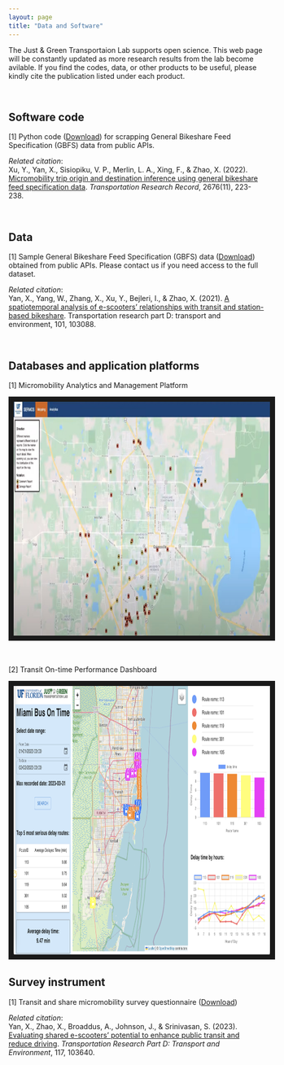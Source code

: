 ```yaml
---
layout: page
title: "Data and Software"
---
```


The Just & Green Transportaion Lab supports open science. This web page will be constantly updated as more research results from the lab become avilable. If you find the codes, data, or other products to be useful, please kindly cite the publication listed under each product.

&nbsp;


## Software code
[1] Python code ([Download](https://github.com/jacobyan0/jacobyan0.github.io/blob/master/Sharing/GBFS%20data%20extraction.zip?raw=true)) for scrapping General Bikeshare Feed Specification (GBFS) data from public APIs.

_Related citation_: <br/>
Xu, Y., Yan, X., Sisiopiku, V. P., Merlin, L. A., Xing, F., & Zhao, X. (2022). [Micromobility trip origin and destination inference using general bikeshare feed specification data](https://doi.org/10.1177/03611981221092005). _Transportation Research Record_, 2676(11), 223-238.

&nbsp;
&nbsp;

## Data
[1] Sample General Bikeshare Feed Specification (GBFS) data ([Download](https://github.com/jacobyan0/jacobyan0.github.io/blob/master/Sharing/Washington%20DC_GBFS.zip?raw=true)) obtained from public APIs. Please contact us if you need access to the full dataset.

_Related citation_:<br/>
Yan, X., Yang, W., Zhang, X., Xu, Y., Bejleri, I., & Zhao, X. (2021). [A spatiotemporal analysis of e-scooters’ relationships with transit and station-based bikeshare](https://doi.org/10.1016/j.trd.2021.103088). Transportation research part D: transport and environment, 101, 103088.

&nbsp;
&nbsp;

## Databases and application platforms 

[1] Micromobility Analytics and Management Platform 

 <a href="https://www.youtube.com/embed/s4ABfMFuq9g" target="_blank">
 <img src="https://github.com/jacobyan0/jacobyan0.github.io/raw/master/images/Other/Platform.jpg" alt="Watch the video" width="960" height="460" border="10" />
</a>
 
&nbsp;
&nbsp;

[2] Transit On-time Performance Dashboard

 <a href="https://github.com/jacobyan0/jacobyan0.github.io/blob/ccfb8a22ebd06633ad230fdd8b3c12033aa9a547/images/Other/MDT_OnTimePerformance.png" target="_blank">
 <img src="https://github.com/jacobyan0/jacobyan0.github.io/blob/ccfb8a22ebd06633ad230fdd8b3c12033aa9a547/images/Other/MDT_OnTimePerformance.png" alt="Watch the video" width="960" height="528" border="10" />
</a>

## Survey instrument
[1] Transit and share micromobility survey questionnaire ([Download](https://github.com/jacobyan0/jacobyan0.github.io/blob/master/Sharing/Transit%20and%20shared%20micromobility%20survey.docx?raw=true))

_Related citation_: <br/>
Yan, X., Zhao, X., Broaddus, A., Johnson, J., & Srinivasan, S. (2023). [Evaluating shared e-scooters’ potential to enhance public transit and reduce driving](https://doi.org/10.1016/j.trd.2023.103640). _Transportation Research Part D: Transport and Environment_, 117, 103640.

&nbsp;
&nbsp;



